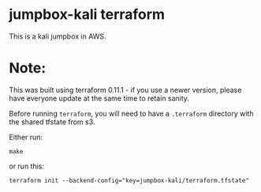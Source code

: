 # jumpbox-kali terraform

This is a kali jumpbox in AWS.

# Note:

This was built using terraform 0.11.1 - if you use a newer version, please have everyone update at the same time to retain sanity.

Before running `terraform`, you will need to have a `.terraform` directory with the shared tfstate from s3.

Either run:

    make

or run this:

    terraform init --backend-config="key=jumpbox-kali/terraform.tfstate"

